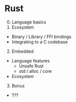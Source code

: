 Rust
====

0. Language basics
1. Ecosystem
  - Binary / Library / FFI bindings
  - Integrating to a C codebase
2. Embedded
  - Language features
    - Unsafe Rust
    - std / alloc / core
  - Ecosystem
3. Bonus
  - ???
